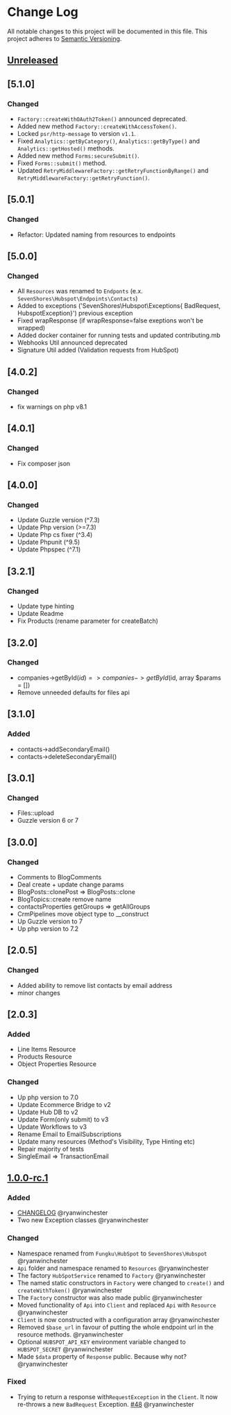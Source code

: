 # Change Log
All notable changes to this project will be documented in this file.
This project adheres to [Semantic Versioning](http://semver.org/).

## [Unreleased](https://github.com/HubSpot/hubspot-php/compare/v5.1.0...HEAD)

## [5.1.0]

### Changed

- `Factory::createWithOAuth2Token()` announced deprecated.
- Added new method `Factory::createWithAccessToken()`.
- Locked `psr/http-message` to version `v1.1`.
- Fixed `Analytics::getByCategory()`, `Analytics::getByType()` and `Analytics::getHosted()` methods.
- Added new method `Forms:secureSubmit()`.
- Fixed `Forms::submit()` method.
- Updated `RetryMiddlewareFactory::getRetryFunctionByRange()` and `RetryMiddlewareFactory::getRetryFunction()`.

## [5.0.1]

### Changed

- Refactor: Updated naming from resources to endpoints

## [5.0.0]

### Changed
- All `Resources` was renamed to `Endponts` (e.x. `SevenShores\Hubspot\Endpoints\Contacts`)
- Added to exceptions ('SevenShores\Hubspot\Exceptions{ BadRequest, HubspotException}') previous exception
- Fixed wrapResponse (if wrapResponse=false exeptions won't be wrapped)
- Added docker container for running tests and updated contributing.mb
- Webhooks Util announced deprecated
- Signature Util added (Validation requests from HubSpot)

## [4.0.2]

### Changed
- fix warnings on php v8.1

## [4.0.1]

### Changed
- Fix composer json

## [4.0.0]

### Changed
- Update Guzzle version (^7.3)
- Update Php version (>=7.3)
- Update Php cs fixer (^3.4)
- Update Phpunit (^9.5)
- Update Phpspec (^7.1)

## [3.2.1]

### Changed
- Update type hinting
- Update Readme 
- Fix Products (rename parameter for createBatch) 

## [3.2.0]

### Changed
- companies->getById($id) => companies->getById($id, array $params = [])
- Remove unneeded defaults for files api

## [3.1.0]

### Added
- contacts->addSecondaryEmail()
- contacts->deleteSecondaryEmail()

## [3.0.1]

### Changed
- Files::upload
- Guzzle version 6 or 7

## [3.0.0]

### Changed
- Comments to BlogComments
- Deal create + update change params 
- BlogPosts::clonePost => BlogPosts::clone
- BlogTopics::create remove name
- contactsProperties getGroups => getAllGroups
- CrmPipelines move object type to __construct
- Up Guzzle version to 7
- Up php version to 7.2

## [2.0.5]

### Changed
- Added ability to remove list contacts by email address
- minor changes

## [2.0.3]

### Added
- Line Items Resource
- Products Resource
- Object Properties Resource

### Changed
- Up php version to 7.0
- Update Ecommerce Bridge to v2
- Update Hub DB to v2
- Update Form(only submit) to v3
- Update Workflows to v3
- Rename Email to EmailSubscriptions
- Update many resources (Method's Visibility, Type Hinting etc)
- Repair majority of tests
- SingleEmail => TransactionEmail

## [1.0.0-rc.1]

### Added
- [CHANGELOG](http://keepachangelog.com/) @ryanwinchester
- Two new Exception classes @ryanwinchester

### Changed
- Namespace renamed from `Fungku\HubSpot` to `SevenShores\Hubspot` @ryanwinchester
- `Api` folder and namespace renamed to `Resources` @ryanwinchester
- The factory `HubSpotService` renamed to `Factory` @ryanwinchester
- The named static constructors in `Factory` were changed to `create()` and `createWithToken()` @ryanwinchester
- The `Factory` constructor was also made public @ryanwinchester
- Moved functionality of `Api` into `Client` and replaced `Api` with `Resource` @ryanwinchester
- `Client` is now constructed with a configuration array @ryanwinchester
- Removed `$base_url` in favour of putting the whole endpoint url in the resource methods. @ryanwinchester
- Optional `HUBSPOT_API_KEY` environment variable changed to `HUBSPOT_SECRET` @ryanwinchester
- Made `$data` property of `Response` public. Because why not? @ryanwinchester

### Fixed
- Trying to return a response with`RequestException` in the `Client`. It now re-throws a new `BadRequest` Exception. [#48](https://github.com/ryanwinchester/hubspot-php/issues/48) @ryanwinchester

[Unreleased]: https://github.com/ryanwinchester/hubspot-php/compare/v5.1.0...HEAD
[1.0.0-rc.1]: https://github.com/ryanwinchester/hubspot-php/compare/v0.9.11...v1.0.0-rc.1
